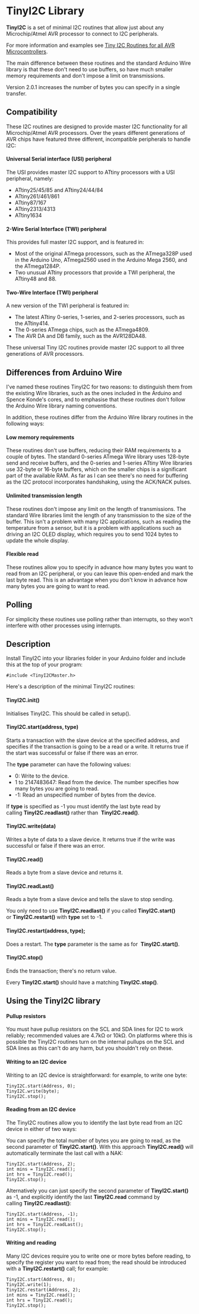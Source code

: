 # TinyI2C Library

**TinyI2C** is a set of minimal I2C routines that allow just about any Microchip/Atmel AVR processor to connect to I2C peripherals.

For more information and examples see [Tiny I2C Routines for all AVR Microcontrollers](http://www.technoblogy.com/show?3UF0).

The main difference between these routines and the standard Arduino Wire library is that these don't need to use buffers, so have much smaller memory requirements and don't impose a limit on transmissions.

Version 2.0.1 increases the number of bytes you can specify in a single transfer.

## Compatibility

These I2C routines are designed to provide master I2C functionality for all Microchip/Atmel AVR processors. Over the years different generations of AVR chips have featured three different, incompatible peripherals to handle I2C:

#### Universal Serial interface (USI) peripheral

The USI provides master I2C support to ATtiny processors with a USI peripheral, namely:

- ATtiny25/45/85 and ATtiny24/44/84
- ATtiny261/461/861
- ATtiny87/167
- ATtiny2313/4313
- ATtiny1634

#### 2-Wire Serial Interface (TWI) peripheral

This provides full master I2C support, and is featured in:

- Most of the original ATmega processors, such as the ATmega328P used in the Arduino Uno, ATmega2560 used in the Arduino Mega 2560, and the ATmega1284P.
- Two unusual ATtiny processors that provide a TWI peripheral, the ATtiny48 and 88.

#### Two-Wire Interface (TWI) peripheral

A new version of the TWI peripheral is featured in:

- The latest ATtiny 0-series, 1-series, and 2-series processors, such as the ATtiny414.
- The 0-series ATmega chips, such as the ATmega4809.
- The AVR DA and DB family, such as the AVR128DA48.

These universal Tiny I2C routines provide master I2C support to all three generations of AVR processors.

## Differences from Arduino Wire

I've named these routines TinyI2C for two reasons: to distinguish them from the existing Wire libraries, such as the ones included in the Arduino and Spence Konde's cores, and to emphasise that these routines don't follow the Arduino Wire library naming conventions.

In addition, these routines differ from the Arduino Wire library routines in the following ways:

#### Low memory requirements

These routines don't use buffers, reducing their RAM requirements to a couple of bytes. The standard 0-series ATmega Wire library uses 128-byte send and receive buffers, and the 0-series and 1-series ATtiny Wire libraries use 32-byte or 16-byte buffers, which on the smaller chips is a significant part of the available RAM. As far as I can see there's no need for buffering as the I2C protocol incorporates handshaking, using the ACK/NACK pulses.

#### Unlimited transmission length

These routines don't impose any limit on the length of transmissions. The standard Wire libraries limit the length of any transmission to the size of the buffer. This isn't a problem with many I2C applications, such as reading the temperature from a sensor, but it is a problem with applications such as driving an I2C OLED display, which requires you to send 1024 bytes to update the whole display.

#### Flexible read

These routines allow you to specify in advance how many bytes you want to read from an I2C peripheral, or you can leave this open-ended and mark the last byte read. This is an advantage when you don't know in advance how many bytes you are going to want to read.

## Polling

For simplicity these routines use polling rather than interrupts, so they won't interfere with other processes using interrupts.

## Description

Install TinyI2C into your libraries folder in your Arduino folder and include this at the top of your program:

    #include <TinyI2CMaster.h>

Here's a description of the minimal TinyI2C routines:

#### TinyI2C.init()

Initialises TinyI2C. This should be called in setup().

#### TinyI2C.start(address, type)

Starts a transaction with the slave device at the specified address, and specifies if the transaction is going to be a read or a write. It returns true if the start was successful or false if there was an error.

The **type** parameter can have the following values:

- 0: Write to the device.
- 1 to 2147483647: Read from the device. The number specifies how many bytes you are going to read.
- -1: Read an unspecified number of bytes from the device.

If **type** is specified as -1 you must identify the last byte read by calling **TinyI2C.readlast()** rather than  **TinyI2C.read()**.

#### TinyI2C.write(data)

Writes a byte of data to a slave device. It returns true if the write was successful or false if there was an error.

#### TinyI2C.read()

Reads a byte from a slave device and returns it.

#### TinyI2C.readLast()

Reads a byte from a slave device and tells the slave to stop sending.

You only need to use **TinyI2C.readlast()** if you called **TinyI2C.start()** or **TinyI2C.restart()** with **type** set to -1.

#### TinyI2C.restart(address, type);

Does a restart. The **type** parameter is the same as for  **TinyI2C.start()**.

#### TinyI2C.stop()

Ends the transaction; there's no return value.

Every **TinyI2C.start()** should have a matching **TinyI2C.stop()**.

## Using the TinyI2C library

#### Pullup resistors

You must have pullup resistors on the SCL and SDA lines for I2C to work reliably; recommended values are 4.7kΩ or 10kΩ. On platforms where this is possible the TinyI2C routines turn on the internal pullups on the SCL and SDA lines as this can't do any harm, but you shouldn't rely on these.

#### Writing to an I2C device

Writing to an I2C device is straightforward: for example, to write one byte:

```
TinyI2C.start(Address, 0);
TinyI2C.write(byte);
TinyI2C.stop();
```

#### Reading from an I2C device

The TinyI2C routines allow you to identify the last byte read from an I2C device in either of two ways:

You can specify the total number of bytes you are going to read, as the second parameter of **TinyI2C.start()**. With this approach **TinyI2C.read()** will automatically terminate the last call with a NAK:

```
TinyI2C.start(Address, 2);
int mins = TinyI2C.read();
int hrs = TinyI2C.read();
TinyI2C.stop();
```

Alternatively you can just specify the second parameter of **TinyI2C.start()** as -1, and explicitly identify the last **TinyI2C.read** command by calling **TinyI2C.readlast()**:

```
TinyI2C.start(Address, -1);
int mins = TinyI2C.read();
int hrs = TinyI2C.readLast();
TinyI2C.stop();
```

#### Writing and reading

Many I2C devices require you to write one or more bytes before reading, to specify the register you want to read from; the read should be introduced with a **TinyI2C.restart()** call; for example:

```
TinyI2C.start(Address, 0);
TinyI2C.write(1);
TinyI2C.restart(Address, 2);
int mins = TinyI2C.read();
int hrs = TinyI2C.read();
TinyI2C.stop();
```
